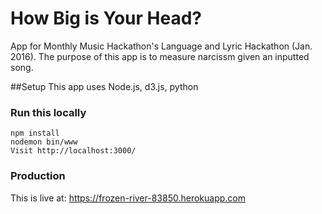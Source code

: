 # How Big is Your Head?
App for Monthly Music Hackathon's Language and Lyric Hackathon (Jan. 2016). The purpose of this app is to measure narcissm given an inputted song.

##Setup
This app uses Node.js, d3.js, python

### Run this locally
```
npm install
nodemon bin/www
Visit http://localhost:3000/
```

### Production
This is live at: https://frozen-river-83850.herokuapp.com

